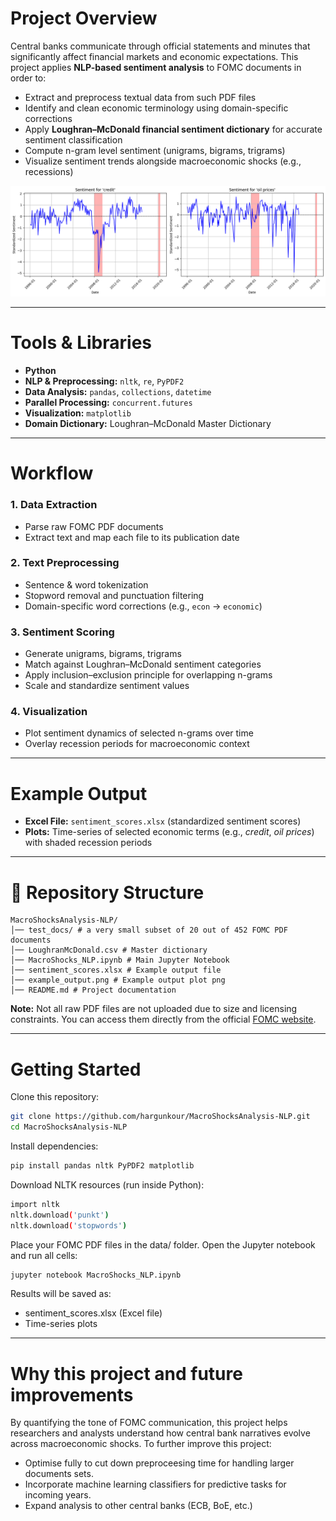 # Project Overview

Central banks communicate through official statements and minutes that significantly affect financial markets and economic expectations. This project applies **NLP-based sentiment analysis** to FOMC documents in order to:

- Extract and preprocess textual data from such PDF files  
- Identify and clean economic terminology using domain-specific corrections  
- Apply **Loughran–McDonald financial sentiment dictionary** for accurate sentiment classification  
- Compute n-gram level sentiment (unigrams, bigrams, trigrams)  
- Visualize sentiment trends alongside macroeconomic shocks (e.g., recessions)
  
![](example_output.png)

---

# Tools & Libraries

- **Python**  
- **NLP & Preprocessing:** `nltk`, `re`, `PyPDF2`  
- **Data Analysis:** `pandas`, `collections`, `datetime`  
- **Parallel Processing:** `concurrent.futures`  
- **Visualization:** `matplotlib`  
- **Domain Dictionary:** Loughran–McDonald Master Dictionary  

---

# Workflow

### 1. Data Extraction
- Parse raw FOMC PDF documents  
- Extract text and map each file to its publication date  

### 2. Text Preprocessing
- Sentence & word tokenization  
- Stopword removal and punctuation filtering  
- Domain-specific word corrections (e.g., `econ` → `economic`)  

### 3. Sentiment Scoring
- Generate unigrams, bigrams, trigrams  
- Match against Loughran–McDonald sentiment categories  
- Apply inclusion–exclusion principle for overlapping n-grams  
- Scale and standardize sentiment values  

### 4. Visualization
- Plot sentiment dynamics of selected n-grams over time  
- Overlay recession periods for macroeconomic context  

---

# Example Output

- **Excel File:** `sentiment_scores.xlsx` (standardized sentiment scores)  
- **Plots:** Time-series of selected economic terms (e.g., *credit*, *oil prices*) with shaded recession periods  

---

# 📂 Repository Structure
```
MacroShocksAnalysis-NLP/
│── test_docs/ # a very small subset of 20 out of 452 FOMC PDF documents
│── LoughranMcDonald.csv # Master dictionary
│── MacroShocks_NLP.ipynb # Main Jupyter Notebook
│── sentiment_scores.xlsx # Example output file
│── example_output.png # Example output plot png
│── README.md # Project documentation
```
**Note:** Not all raw PDF files are not uploaded due to size and licensing constraints.
You can access them directly from the official [FOMC website](https://www.federalreserve.gov/monetarypolicy/fomccalendars.htm).

---

# Getting Started
Clone this repository:

```bash
git clone https://github.com/hargunkour/MacroShocksAnalysis-NLP.git
cd MacroShocksAnalysis-NLP
```
Install dependencies:
```bash
pip install pandas nltk PyPDF2 matplotlib
```
Download NLTK resources (run inside Python):
```bash
import nltk
nltk.download('punkt')
nltk.download('stopwords')
```
Place your FOMC PDF files in the data/ folder.
Open the Jupyter notebook and run all cells:
```bash
jupyter notebook MacroShocks_NLP.ipynb
```
Results will be saved as:

- sentiment_scores.xlsx (Excel file)
- Time-series plots

---

# Why this project and future improvements
By quantifying the tone of FOMC communication, this project helps researchers and analysts understand how central bank narratives evolve across macroeconomic shocks.
To further improve this project:
- Optimise fully to cut down preproceesing time for handling larger documents sets.
- Incorporate machine learning classifiers for predictive tasks for incoming years.
- Expand analysis to other central banks (ECB, BoE, etc.)  

